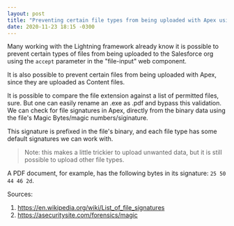 ```yaml
---
layout: post
title: "Preventing certain file types from being uploaded with Apex using magic numbers"
date: 2020-11-23 18:15 -0300
---
```


Many working with the Lightning framework already know it is possible to prevent certain types of files from being uploaded to the Salesforce org using the `accept` parameter in the "file-input" web component.

It is also possible to prevent certain files from being uploaded with Apex, since they are uploaded as Content files.

It is possible to compare the file extension against a list of permitted files, sure. But one can easily rename an .exe as .pdf and bypass this validation. We can check for file signatures in Apex, directly from the binary data using the file's Magic Bytes/magic numbers/siginature.

This signature is prefixed in the file's binary, and each file type has some default signatures we can work with.

> Note: this makes a little trickier to upload unwanted data, but it is still possible to upload other file types.

A PDF document, for example, has the following bytes in its signature: `25 50 44 46 2d`.

Sources:

1. https://en.wikipedia.org/wiki/List_of_file_signatures
2. https://asecuritysite.com/forensics/magic
